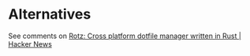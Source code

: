 # Alternatives
See comments on [Rotz: Cross platform dotfile manager written in Rust | Hacker News](https://news.ycombinator.com/item?id=39971651)
